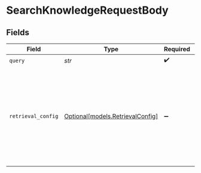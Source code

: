 # SearchKnowledgeRequestBody


## Fields

| Field                                                                                                                                    | Type                                                                                                                                     | Required                                                                                                                                 | Description                                                                                                                              |
| ---------------------------------------------------------------------------------------------------------------------------------------- | ---------------------------------------------------------------------------------------------------------------------------------------- | ---------------------------------------------------------------------------------------------------------------------------------------- | ---------------------------------------------------------------------------------------------------------------------------------------- |
| `query`                                                                                                                                  | *str*                                                                                                                                    | :heavy_check_mark:                                                                                                                       | N/A                                                                                                                                      |
| `retrieval_config`                                                                                                                       | [Optional[models.RetrievalConfig]](../models/retrievalconfig.md)                                                                         | :heavy_minus_sign:                                                                                                                       | Allow to modify the retrieval config for the search. If not provided, the knowledge base configuration set in the database will be used. |